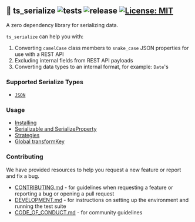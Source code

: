 ## 🥣 ts_serialize ![tests](https://github.com/GameBridgeAI/ts_serialize/workflows/tests/badge.svg) ![release](https://github.com/GameBridgeAI/ts_serialize/workflows/release/badge.svg) [![License: MIT](https://img.shields.io/badge/License-MIT-yellow.svg)](https://opensource.org/licenses/MIT)

A zero dependency library for serializing data.

`ts_serialize` can help you with:

1. Converting `camelCase` class members to `snake_case` JSON properties for use with a REST API
2. Excluding internal fields from REST API payloads
3. Converting data types to an internal format, for example: `Date`'s

### Supported Serialize Types
- [`JSON`](https://www.json.org/json-en.html)

### Usage
- [Installing](./installing)
- [Serializable and SerializeProperty](./serializable)
- [Strategies](./strategies)
- [Global transformKey](./transforming)

### Contributing

We have provided resources to help you request a new feature or report and fix
a bug.

- [CONTRIBUTING.md](../.github/CONTRIBUTING.md) - for guidelines when requesting a feature or reporting a bug or opening a pull request
- [DEVELOPMENT.md](../.github/DEVELOPMENT.md) - for instructions on setting up the environment and running the test suite
- [CODE_OF_CONDUCT.md](../.github/CODE_OF_CONDUCT.md) - for community guidelines

